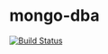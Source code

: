 mongo-dba
=========

[![Build Status](https://travis-ci.org/SerialImprovement/mongo-dba.svg?branch=master)](https://travis-ci.org/SerialImprovement/mongo-dba)
